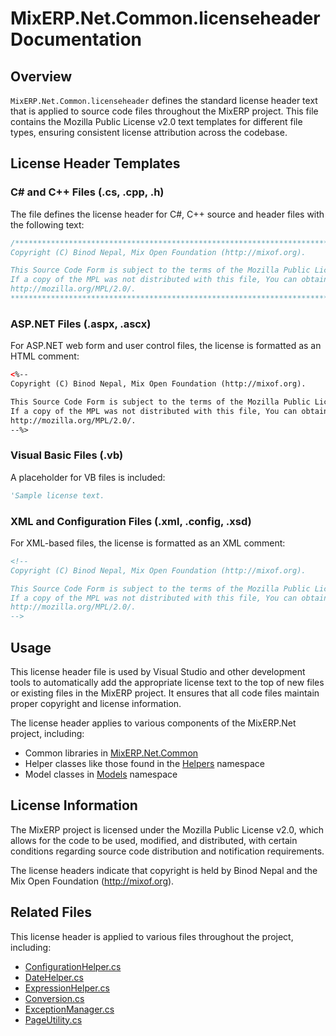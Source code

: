 # MixERP.Net.Common.licenseheader Documentation

## Overview

`MixERP.Net.Common.licenseheader` defines the standard license header text that is applied to source code files throughout the MixERP project. This file contains the Mozilla Public License v2.0 text templates for different file types, ensuring consistent license attribution across the codebase.

## License Header Templates

### C# and C++ Files (.cs, .cpp, .h)

The file defines the license header for C#, C++ source and header files with the following text:

```csharp
/********************************************************************************
Copyright (C) Binod Nepal, Mix Open Foundation (http://mixof.org).

This Source Code Form is subject to the terms of the Mozilla Public License, v. 2.0. 
If a copy of the MPL was not distributed with this file, You can obtain one at 
http://mozilla.org/MPL/2.0/.
***********************************************************************************/
```

### ASP.NET Files (.aspx, .ascx)

For ASP.NET web form and user control files, the license is formatted as an HTML comment:

```aspx
<%-- 
Copyright (C) Binod Nepal, Mix Open Foundation (http://mixof.org).

This Source Code Form is subject to the terms of the Mozilla Public License, v. 2.0. 
If a copy of the MPL was not distributed with this file, You can obtain one at 
http://mozilla.org/MPL/2.0/.
--%>
```

### Visual Basic Files (.vb)

A placeholder for VB files is included:

```vb
'Sample license text.
```

### XML and Configuration Files (.xml, .config, .xsd)

For XML-based files, the license is formatted as an XML comment:

```xml
<!--
Copyright (C) Binod Nepal, Mix Open Foundation (http://mixof.org).

This Source Code Form is subject to the terms of the Mozilla Public License, v. 2.0. 
If a copy of the MPL was not distributed with this file, You can obtain one at 
http://mozilla.org/MPL/2.0/.
-->
```

## Usage

This license header file is used by Visual Studio and other development tools to automatically add the appropriate license text to the top of new files or existing files in the MixERP project. It ensures that all code files maintain proper copyright and license information.

The license header applies to various components of the MixERP.Net project, including:

- Common libraries in [MixERP.Net.Common](./MixERP.Net.Common.md)
- Helper classes like those found in the [Helpers](./Helpers/ConfigurationHelper.md) namespace
- Model classes in [Models](./Models/Core/Menus.md) namespace

## License Information

The MixERP project is licensed under the Mozilla Public License v2.0, which allows for the code to be used, modified, and distributed, with certain conditions regarding source code distribution and notification requirements.

The license headers indicate that copyright is held by Binod Nepal and the Mix Open Foundation (http://mixof.org).

## Related Files

This license header is applied to various files throughout the project, including:

- [ConfigurationHelper.cs](./Helpers/ConfigurationHelper.md)
- [DateHelper.cs](./Helpers/DateHelper.md)
- [ExpressionHelper.cs](./Helpers/ExpressionHelper.md)
- [Conversion.cs](./Conversion.md)
- [ExceptionManager.cs](./ExceptionManager.md)
- [PageUtility.cs](./PageUtility.md)